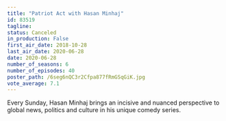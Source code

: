 ```yaml
---
title: "Patriot Act with Hasan Minhaj"
id: 83519
tagline: 
status: Canceled
in_production: False
first_air_date: 2018-10-28
last_air_date: 2020-06-28
date: 2020-06-28
number_of_seasons: 6
number_of_episodes: 40
poster_path: /6seg6nQC3r2Cfpa877fRmGSqGiK.jpg
vote_average: 7.1
---
```


Every Sunday, Hasan Minhaj brings an incisive and nuanced perspective to global news, politics and culture in his unique comedy series.
